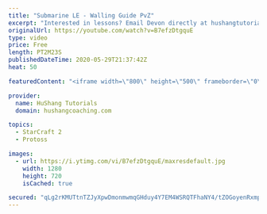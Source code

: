 ```yaml
---
title: "Submarine LE - Walling Guide PvZ"
excerpt: "Interested in lessons? Email Devon directly at hushangtutorials@outlook.com ------------------------------------------------------------------------------------------------------- Want to support HuShang Tutorials directly? Patreon is a website where you can contribute a monthly donation that will help"
originalUrl: https://youtube.com/watch?v=B7efzDtgquE
type: video
price: Free
length: PT2M23S
publishedDateTime: 2020-05-29T21:37:42Z
heat: 50

featuredContent: "<iframe width=\"800\" height=\"500\" frameborder=\"0\" src=\"https://www.youtube.com/embed/B7efzDtgquE\" allow=\"accelerometer; autoplay; encrypted-media; gyroscope; picture-in-picture\" allowfullscreen></iframe>"

provider:
  name: HuShang Tutorials
  domain: hushangcoaching.com

topics:
  - StarCraft 2
  - Protoss

images:
  - url: https://i.ytimg.com/vi/B7efzDtgquE/maxresdefault.jpg
    width: 1280
    height: 720
    isCached: true

secured: "qLg2rKMUTtnTZJyXpwDmonmwmqGHduy4Y7EM4WSRQTFhaNY4/tZOGoyenRxmpSCE9g3mAmQNWRmHCOGD7JDbhOqzXk2SsLyVtMKssNwzHBHWeQYw1kvKS9oCZKyXT6YFImTeZMBtQxjfO9nhA2PPbIcixuUbkucefTksxgEfcE2kI6roS+U0xadRGZJUEszOu/C3aLVHdqedZAaNCJy23t29w/y/YXqc6nHhKIjAfFG9o0d/gmZlC9BRQfD1CyGptiTNNJMwyxdkx88366FfUXZpXF6X2OKU3dE7EA1l3qkj3XFfCfkeWV5zJOuKa6DQPA/l2EaHDSYiBRJdN4pj1jFCcWBjSoKy6iLuiTF4fcqmcGrwyoobnTQenMreHub/4+nFNkyT9LeoGPTKKzj0goX8gREUXxEzRdHqCF0vwcQ=;OAS9jNkHk0PSUuWhlAYA5g=="
---
```


